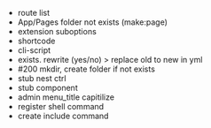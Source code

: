 - route list
- App/Pages folder not exists (make:page)
- extension suboptions
- shortcode
- cli-script
- exists. rewrite (yes/no) > replace old to new in yml
- #200 mkdir, create folder if not exists
- stub nest ctrl
- stub component
- admin menu_title capitilize
- register shell command
- create include command
